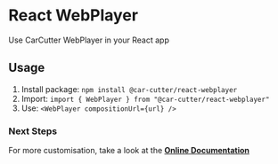 # React WebPlayer

Use CarCutter WebPlayer in your React app

## Usage

1. Install package: `npm install @car-cutter/react-webplayer`
2. Import: `import { WebPlayer } from "@car-cutter/react-webplayer"`
3. Use: `<WebPlayer compositionUrl={url} />`

### Next Steps

For more customisation, take a look at the **[Online Documentation](https://carcutter.github.io/cars-webplayer-js/)**
